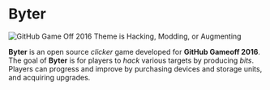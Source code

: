 # Byter

![GitHub Game Off 2016 Theme is Hacking, Modding, or Augmenting](https://cloud.githubusercontent.com/assets/121322/19498019/d8827370-9543-11e6-82d8-6da822b6147b.png)

**Byter** is an open source *clicker* game developed for **GitHub Gameoff 2016**. The goal of **Byter** is for players to *hack* various targets by producing *bits*. Players can progress and improve by purchasing devices and storage units, and acquiring upgrades.

